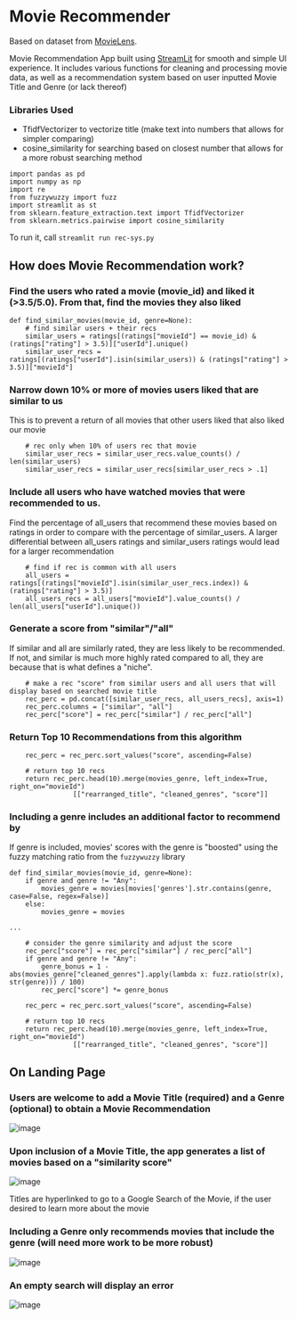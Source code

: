 # Movie Recommender

Based on dataset from [MovieLens](https://grouplens.org/datasets/movielens/25m/).

Movie Recommendation App built using [StreamLit](https://streamlit.io/) for smooth and simple UI experience. It includes various functions for cleaning and processing movie data, as well as a recommendation system based on user inputted Movie Title and Genre (or lack thereof)


<h3>Libraries Used</h3>

- TfidfVectorizer to vectorize title (make text into numbers that allows for simpler comparing)
- cosine_similarity for searching based on closest number that allows for a more robust searching method

```
import pandas as pd
import numpy as np
import re
from fuzzywuzzy import fuzz
import streamlit as st
from sklearn.feature_extraction.text import TfidfVectorizer
from sklearn.metrics.pairwise import cosine_similarity
```

To run it, call `streamlit run rec-sys.py`

<h2>How does Movie Recommendation work?</h2>
<h3>Find the users who rated a movie (movie_id) and liked it (>3.5/5.0). From that, find the movies they also liked</h3>

```
def find_similar_movies(movie_id, genre=None):
    # find similar users + their recs
    similar_users = ratings[(ratings["movieId"] == movie_id) & (ratings["rating"] > 3.5)]["userId"].unique()
    similar_user_recs = ratings[(ratings["userId"].isin(similar_users)) & (ratings["rating"] > 3.5)]["movieId"]

```

<h3>Narrow down 10% or more of movies users liked that are similar to us</h3>
This is to prevent a return of all movies that other users liked that also liked our movie

```
    # rec only when 10% of users rec that movie
    similar_user_recs = similar_user_recs.value_counts() / len(similar_users)
    similar_user_recs = similar_user_recs[similar_user_recs > .1]
```

<h3>Include all users who have watched movies that were recommended to us.</h3>

Find the percentage of all_users that recommend these movies based on ratings in order to compare with the percentage of similar_users. A larger differential between all_users ratings and similar_users ratings would lead for a larger recommendation

```
    # find if rec is common with all users
    all_users = ratings[(ratings["movieId"].isin(similar_user_recs.index)) & (ratings["rating"] > 3.5)]
    all_users_recs = all_users["movieId"].value_counts() / len(all_users["userId"].unique())
```

<h3>Generate a score from "similar"/"all"</h3>

If similar and all are similarly rated, they are less likely to be recommended. If not, and similar is much more highly rated compared to all, they are because that is what defines a "niche".

```
    # make a rec "score" from similar users and all users that will display based on searched movie title
    rec_perc = pd.concat([similar_user_recs, all_users_recs], axis=1)
    rec_perc.columns = ["similar", "all"]
    rec_perc["score"] = rec_perc["similar"] / rec_perc["all"]
```

<h3>Return Top 10 Recommendations from this algorithm</h3>

```
    rec_perc = rec_perc.sort_values("score", ascending=False)

    # return top 10 recs
    return rec_perc.head(10).merge(movies_genre, left_index=True, right_on="movieId")
                [["rearranged_title", "cleaned_genres", "score"]]
```

<h3>Including a genre includes an additional factor to recommend by</h3>

If genre is included, movies' scores with the genre is "boosted" using the fuzzy matching ratio from the `fuzzywuzzy` library

```
def find_similar_movies(movie_id, genre=None):
    if genre and genre != "Any":
        movies_genre = movies[movies['genres'].str.contains(genre, case=False, regex=False)]
    else:
        movies_genre = movies

...

    # consider the genre similarity and adjust the score
    rec_perc["score"] = rec_perc["similar"] / rec_perc["all"]
    if genre and genre != "Any":
        genre_bonus = 1 - abs(movies_genre["cleaned_genres"].apply(lambda x: fuzz.ratio(str(x), str(genre))) / 100)
        rec_perc["score"] *= genre_bonus

    rec_perc = rec_perc.sort_values("score", ascending=False)

    # return top 10 recs
    return rec_perc.head(10).merge(movies_genre, left_index=True, right_on="movieId")
                [["rearranged_title", "cleaned_genres", "score"]]

```

<h2>On Landing Page</h2>
<h3>Users are welcome to add a Movie Title (required) and a Genre (optional) to obtain a Movie Recommendation</h3>


![image](https://github.com/ojjc/movie_recommender_1/assets/137390275/bd8d4876-88a9-4662-b99b-2daba6c43160)


<h3>Upon inclusion of a Movie Title, the app generates a list of movies based on a "similarity score"</h3>


![image](https://github.com/ojjc/movie_recommender_1/assets/137390275/5d00508e-fced-4776-9071-8ac5ba94f376)

Titles are hyperlinked to go to a Google Search of the Movie, if the user desired to learn more about the movie


<h3>Including a Genre only recommends movies that include the genre (will need more work to be more robust)</h3>


![image](https://github.com/ojjc/movie_recommender_1/assets/137390275/cb982670-9636-476f-bf5c-785872bf4ee3)


<h3>An empty search will display an error</h3>

![image](https://github.com/ojjc/movie_recommender_1/assets/137390275/9bf75c6f-fafd-40c0-93e1-a323a16397a7)
